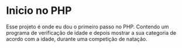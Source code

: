 # Inicio no PHP
Esse projeto é onde eu dou o primeiro passo no PHP. Contendo um programa de verificação de idade e depois mostrar a sua categoria de acordo com a idade, durante uma competição de natação. 